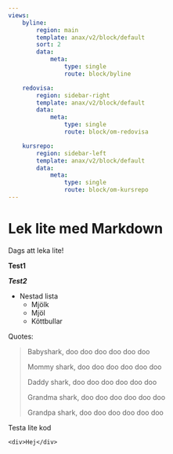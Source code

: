 ```yaml
---
views:
    byline:
        region: main
        template: anax/v2/block/default
        sort: 2
        data:
            meta:
                type: single
                route: block/byline

    redovisa:
        region: sidebar-right
        template: anax/v2/block/default
        data:
            meta:
                type: single
                route: block/om-redovisa

    kursrepo:
        region: sidebar-left
        template: anax/v2/block/default
        data:
            meta:
                type: single
                route: block/om-kursrepo
---
```

Lek lite med Markdown
==========================
Dags att leka lite!

**Test1**

***Test2***

*   Nestad lista
    -   Mjölk
    -   Mjöl
    -   Köttbullar

Quotes:
>Babyshark, doo doo doo doo doo doo
>
>Mommy shark, doo doo doo doo doo doo
>
>Daddy shark, doo doo doo doo doo doo
>
>Grandma shark, doo doo doo doo doo doo
>
>Grandpa shark, doo doo doo doo doo doo

Testa lite kod

```
<div>Hej</div>
```
